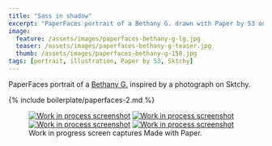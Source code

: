 ```yaml
---
title: "Sass in shadow"
excerpt: "PaperFaces portrait of a Bethany G. drawn with Paper by 53 on an iPad."
image: 
  feature: /assets/images/paperfaces-bethany-g-lg.jpg
  teaser: /assets/images/paperfaces-bethany-g-teaser.jpg
  thumb: /assets/images/paperfaces-bethany-g-150.jpg
tags: [portrait, illustration, Paper by 53, Sktchy]
---
```


PaperFaces portrait of a [Bethany G.](http://sktchy.com/LWJNV) inspired by a photograph on Sktchy.

{% include boilerplate/paperfaces-2.md %}

<figure class="third">
	<a href="{{ site.url }}/assets/images/paperfaces-bethany-g-process-1-lg.jpg"><img src="{{ site.url }}/assets/images/paperfaces-bethany-g-process-1-600.jpg" alt="Work in process screenshot"></a>
	<a href="{{ site.url }}/assets/images/paperfaces-bethany-g-process-2-lg.jpg"><img src="{{ site.url }}/assets/images/paperfaces-bethany-g-process-2-600.jpg" alt="Work in process screenshot"></a>
	<a href="{{ site.url }}/assets/images/paperfaces-bethany-g-process-3-lg.jpg"><img src="{{ site.url }}/assets/images/paperfaces-bethany-g-process-3-600.jpg" alt="Work in process screenshot"></a>
	<a href="{{ site.url }}/assets/images/paperfaces-bethany-g-process-4-lg.jpg"><img src="{{ site.url }}/assets/images/paperfaces-bethany-g-process-4-600.jpg" alt="Work in process screenshot"></a>
	<figcaption>Work in progress screen captures Made with Paper.</figcaption>
</figure>
